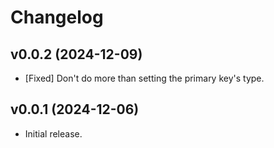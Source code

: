 # Changelog

<!--
Prefix your message with one of the following:

- [Added] for new features.
- [Changed] for changes in existing functionality.
- [Deprecated] for soon-to-be removed features.
- [Removed] for now removed features.
- [Fixed] for any bug fixes.
- [Security] in case of vulnerabilities.
-->

## v0.0.2 (2024-12-09)

- [Fixed] Don't do more than setting the primary key's type.

## v0.0.1 (2024-12-06)

- Initial release.
